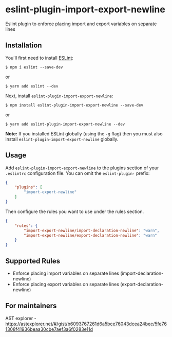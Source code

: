 # eslint-plugin-import-export-newline

Eslint plugin to enforce placing import and export variables on separate lines

## Installation

You'll first need to install [ESLint](http://eslint.org):

```
$ npm i eslint --save-dev
```
or
```
$ yarn add eslint --dev
```

Next, install `eslint-plugin-import-export-newline`:

```
$ npm install eslint-plugin-import-export-newline --save-dev
```
or
```
$ yarn add eslint-plugin-import-export-newline --dev
```

**Note:** If you installed ESLint globally (using the `-g` flag) then you must also install `eslint-plugin-import-export-newline` globally.

## Usage

Add `eslint-plugin-import-export-newline` to the plugins section of your `.eslintrc` configuration file. You can omit the `eslint-plugin-` prefix:

```json
{
    "plugins": [
        "import-export-newline"
    ]
}
```


Then configure the rules you want to use under the rules section.

```json
{
    "rules": {
        "import-export-newline/import-declaration-newline": "warn",
        "import-export-newline/export-declaration-newline": "warn"
    }
}
```

## Supported Rules

* Enforce placing import variables on separate lines (import-declaration-newline)
* Enforce placing export variables on separate lines (export-declaration-newline)

## For maintainers
AST explorer - https://astexplorer.net/#/gist/b6093767261d6a5bce76043dcea24bec/5fe761308f41936beaa30cbe7aef3a6f0283e11d




